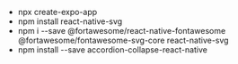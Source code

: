 - npx create-expo-app
- npm install react-native-svg
- npm i --save @fortawesome/react-native-fontawesome @fortawesome/fontawesome-svg-core react-native-svg
- npm install --save accordion-collapse-react-native
